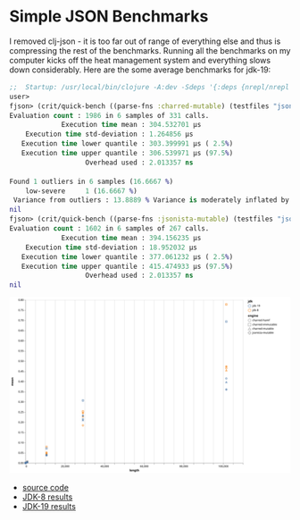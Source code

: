 # Simple JSON Benchmarks

I removed clj-json - it is too far out of range of everything else and thus is compressing the rest of the benchmarks.  Running all the benchmarks on my computer kicks off the heat management system and everything slows down considerably.  Here are the some average benchmarks for jdk-19:

```clojure
;;  Startup: /usr/local/bin/clojure -A:dev -Sdeps '{:deps {nrepl/nrepl {:mvn/version "1.0.0"} cider/cider-nrepl {:mvn/version "0.28.5"}} :aliases {:cider/nrepl {:main-opts ["-m" "nrepl.cmdline" "--middleware" "[cider.nrepl/cider-middleware]"]}}}' -M:cider/nrepl
user> 
fjson> (crit/quick-bench ((parse-fns :charred-mutable) (testfiles "json100k.json")))
Evaluation count : 1986 in 6 samples of 331 calls.
             Execution time mean : 304.532701 µs
    Execution time std-deviation : 1.264856 µs
   Execution time lower quantile : 303.399991 µs ( 2.5%)
   Execution time upper quantile : 306.539971 µs (97.5%)
                   Overhead used : 2.013357 ns

Found 1 outliers in 6 samples (16.6667 %)
    low-severe     1 (16.6667 %)
 Variance from outliers : 13.8889 % Variance is moderately inflated by outliers
nil
fjson> (crit/quick-bench ((parse-fns :jsonista-mutable) (testfiles "json100k.json")))
Evaluation count : 1602 in 6 samples of 267 calls.
             Execution time mean : 394.156235 µs
    Execution time std-deviation : 18.952032 µs
   Execution time lower quantile : 377.061232 µs ( 2.5%)
   Execution time upper quantile : 415.474933 µs (97.5%)
                   Overhead used : 2.013357 ns
nil
```



![results](docs/chart.svg)


* [source code](src/fjson.clj)
* [JDK-8 results](jdk-8.edn)
* [JDK-19 results](jdk-19.edn)

